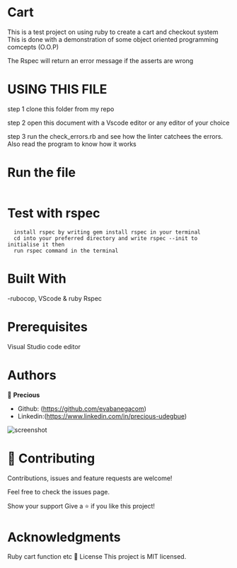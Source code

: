 # Cart
This is a test project on using ruby to create a cart and checkout system
This is done with a demonstration of some object oriented programming comcepts (O.O.P)


The Rspec will return an error message if the asserts are wrong
# USING THIS FILE

step 1 clone this folder from my repo

step 2 open this document with a Vscode editor or any editor of your choice

step 3 run the check_errors.rb and see how the linter catchees the errors. Also read the program to know how it works

# Run the file
``` ruby cart.rb
```

# Test with rspec
```
  install rspec by writing gem install rspec in your terminal
  cd into your preferred directory and write rspec --init to initialise it then
  run rspec command in the terminal
```
# Built With

-rubocop, VScode & ruby Rspec

# Prerequisites
Visual Studio code editor

# Authors

👤 **Precious**

- Github: (https://github.com/evabanegacom)
- Linkedin:(https://www.linkedin.com/in/precious-udegbue)

![screenshot](linter.png)
# 🤝 Contributing
Contributions, issues and feature requests are welcome!

Feel free to check the issues page.

Show your support
Give a ⭐️ if you like this project!

# Acknowledgments

Ruby cart function
etc
📝 License
This project is MIT licensed.